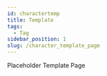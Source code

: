 ```yaml
---
id: charactertemp
title: Template
tags:
  - Tag
sidebar_position: 1
slug: /character_template_page
---
```


Placeholder Template Page